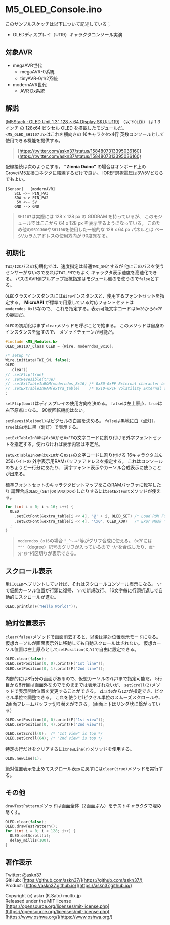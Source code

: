 # M5_OLED_Console.ino

このサンプルスケッチは以下について記述している；

- OLEDディスプレイ（U119）キャラクタコンソール実演

## 対象AVR

- megaAVR世代
  - megaAVR-0系統
  - tinyAVR-0/1/2系統
- modernAVR世代
  - AVR Dx系統

## 解説

[[M5Stack : OLED Unit 1.3" 128 × 64 Display SKU: U119]](https://shop.m5stack.com/collections/m5-sensor/products/oled-unit-1-3-128-64-display)
（以下`OLED`）
は 1.3インチ の 128x64 ピクセル OLED を搭載したモジュールだ。
`<M5_OLED_SH1107.h>`はこれを横向きの 16キャラクタx4行 英数コンソールとして使用できる機能を提供する。

> [https://twitter.com/askn37/status/1584807313395036160](https://twitter.com/askn37/status/1584807313395036160)

配線接続は次のようにする。
__"Zinnia Duino"__ の場合はオンボード上の
Grove/M5互換コネクタに結線するだけで良い。
IOREF選択電圧は3V/5Vどちらでもよい。

```plain
[Sensor]   [modernAVR]
    SCL <-- PIN_PA3
    SDA <-> PIN_PA2
     5V <-- 5V
    GND --> GND
```

> `SH1107`は実際には 128 x 128 px の GDDRAM を持っているが、
このモジュールではここから 64 x 128 px を表示するようになっている。
このため他の`SSD1306`や`SH1106`を使用した一般的な 128 x 64 px パネルとは
ページ/カラムアドレスの使用方向が 90度異なる。

## 初期化

`TWI/I2C`バスの初期化では、速度指定は普通`TWI_SM`とするが
他にこのバスを使うセンサーがないのであれば`TWI_FM`でもよく
キャラクタ表示速度を高速化できる。
バスのAVR側プルアップ抵抗指定はモジュール側のを使うので`false`とする。

`OLED`クラスインスタンスには`Wire`インスタンスと、使用するフォントセットを指定する。
__MicroAPI__ が標準で用意している対応フォントセットは`moderndos_8x16`なので、
これを指定する。表示可能文字コードは`0x20`から`0x7F`の範囲だ。

`OLED`の初期化はまず`clear`メソッドを呼ぶことで始まる。
このメソッドは自身のインスタンスを返すので、
メソッドチェーンが可能だ。

```c
#include <M5_Modules.h>
OLED_SH1107_Class OLED = {Wire, moderndos_8x16};

/* setup */
Wire.initiate(TWI_SM, false);
OLED
  .clear()
// .setFlip(true)
// .setRevesible(true)
// .setExtTableInROM(moderndos_8x16) /* 0x80-0xFF External character bank */
// .setExtTableInRAM(extra_table)    /* 0x10-0x1F Volatility External character area */
;
```

`setFlip(bool)`はディスプレイの使用方向を決める。
`false`は左上原点、`true`は右下原点になる。
90度回転機能はない。

`setRevesible(bool)`はピクセルの白黒を決める。
`false`は黒地に白（点灯）、`true`は白地に黒（消灯）で表示する。

`setExtTableInROM`は`0x80`から`0xFF`の文字コードに割り付ける外字フォントセットを指定する。使わなければ表示内容は不定だ。

`setExtTableInRAM`は`0x10`から`0x1F`の文字コードに割り付ける
16キャラクタぶん 256バイトの 外字表示用RAMバッファアドレスを指定する。
これはコンソールのちょうど一行分にあたり、
漢字フォント表示やカーソル合成表示に使うことが出来る。

標準フォントセットのキャラクタビットマップをこのRAMバッファに転写したり
論理合成`OLED_(SET|OR|AND|XOR)`したりするには`setExtFont`メソッドが使える。

```c
for (int i = 0; i < 16; i++) {
  OLED
    .setExtFont(&extra_table[i << 4], '@' + i, OLED_SET) /* Load ROM Font */
    .setExtFont(&extra_table[i << 4], '\x0', OLED_XOR)   /* Exor Mask */
  ;
}
```

> `moderndos_8x16`の場合
`"_^~-="`等がグリフ合成に使える。
`0x7F`には `"°"`（degree）記号のグリフが入っているので
`"Å"`を合成したり、`度°分'秒"`桁区切りが表示できる。

## スクロール表示

単に`OLED`へプリントしていけば、それはスクロールコンソール表示になる。
`\r`で仮想カーソル位置が行頭に復帰、
`\n`で新規改行、
16文字毎に行頭折返しで自動的にスクロールが進む。

```c
OLED.println(F("Hello World!"));
```

## 絶対位置表示

`clear(false)`メソッドで画面消去すると、以後は絶対位置表示モードになる。
仮想カーソルが画面表示外に移動しても自動スクロールはされない。
仮想カーソル位置は左上原点として`setPosition(X,Y)`で自由に設定できる。

```c
OLED.clear(false);
OLED.setPosition(0, 0).print(F("1st line"));
OLED.setPosition(0, 1).print(F("2nd line"));
```

内部的には8行分の画面があるので、仮想カーソルの`Y`は`7`まで指定可能だ。
5行目から8行目は画面外なのでそのままでは表示されないが、
`setScroll(Z)`メソッドで表示開始位置を変更することができる。
`Z`には`0`から`127`が指定でき、ピクセル単位で調整できる。
これを使うと1ピクセル単位のスムーズスクロールや、
2画面フレームバッファ切り替えができる。（画面上下はリング状に繋がっている）

```c
OLED.setPosition(0, 0).print(F("1st view"));
OLED.setPosition(0, 4).print(F("2nd view"));

OLED.setScroll(0);  /* "1st view" is top */
OLED.setScroll(64); /* "2nd view" is top */
```

特定の行だけをクリアするには`newLine(Y)`メソッドを使用する。

```c
OLDE.newLine(1);
```

絶対位置表示を止めてスクロール表示に戻すには`clear(true)`メソッドを実行する。

## その他

`drawTestPattern`メソッドは画面全体（2画面ぶん）をテストキャラクタで埋め尽くす。

```c
OLED.clear(false);
OLED.drawTestPattern();
for (int i = 0; i < 128; i++) {
  OLED.setScroll(i);
  delay_millis(100);
}
```

## 著作表示

Twitter: [@askn37](https://twitter.com/askn37) \
GitHub: [https://github.com/askn37/](https://github.com/askn37/) \
Product: [https://askn37.github.io/](https://askn37.github.io/)

Copyright (c) askn (K.Sato) multix.jp \
Released under the MIT license \
[https://opensource.org/licenses/mit-license.php](https://opensource.org/licenses/mit-license.php) \
[https://www.oshwa.org/](https://www.oshwa.org/)
